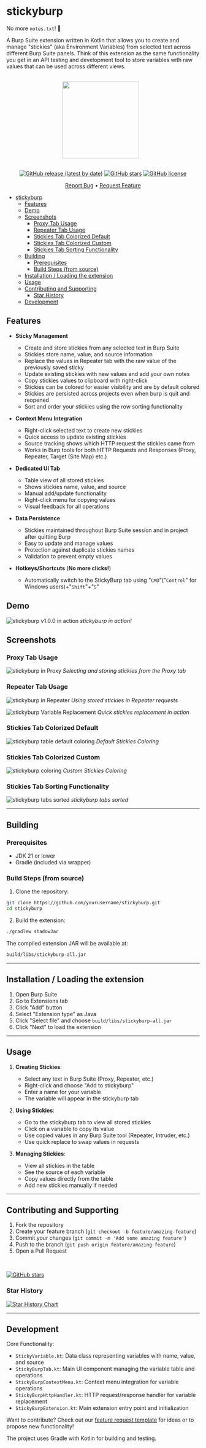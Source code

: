 # stickyburp

No more `notes.txt`! 🤙

A Burp Suite extension written in Kotlin that allows you to create and manage "stickies" (aka Environment Variables) from selected text across different Burp Suite panels. Think of this extension as the same functionality you get in an API testing and development tool to store variables with raw values that can be used across different views.

<br clear="left"/>

<div align="center">

<img src="public/images/stickyburp.png" width="200" height="200" align="center" style="margin-right: 12px"/>

<br>
<br>

[![GitHub release (latest by date)](https://img.shields.io/github/v/release/GangGreenTemperTatum/stickyburp)](https://github.com/GangGreenTemperTatum/stickyburp/releases)
[![GitHub stars](https://img.shields.io/github/stars/GangGreenTemperTatum/stickyburp?style=social)](https://github.com/GangGreenTemperTatum/stickyburp/stargazers)
[![GitHub license](https://img.shields.io/github/license/GangGreenTemperTatum/stickyburp)](https://github.com/GangGreenTemperTatum/stickyburp/blob/main/LICENSE)

[Report Bug](https://github.com/GangGreenTemperTatum/stickyburp/issues) •
[Request Feature](https://github.com/GangGreenTemperTatum/stickyburp/issues)

</div>

- [stickyburp](#stickyburp)
  - [Features](#features)
  - [Demo](#demo)
  - [Screenshots](#screenshots)
    - [Proxy Tab Usage](#proxy-tab-usage)
    - [Repeater Tab Usage](#repeater-tab-usage)
    - [Stickies Tab Colorized Default](#stickies-tab-colorized-default)
    - [Stickies Tab Colorized Custom](#stickies-tab-colorized-custom)
    - [Stickies Tab Sorting Functionality](#stickies-tab-sorting-functionality)
  - [Building](#building)
    - [Prerequisites](#prerequisites)
    - [Build Steps (from source)](#build-steps-from-source)
  - [Installation / Loading the extension](#installation--loading-the-extension)
  - [Usage](#usage)
  - [Contributing and Supporting](#contributing-and-supporting)
    - [Star History](#star-history)
  - [Development](#development)

## Features

- **Sticky Management**
  - Create and store stickies from any selected text in Burp Suite
  - Stickies store name, value, and source information
  - Replace the values in Repeater tab with the raw value of the previously saved sticky
  - Update existing stickies with new values and add your own notes
  - Copy stickies values to clipboard with right-click
  - Stickies can be colored for easier visibility and are by default colored
  - Stickies are persisted across projects even when burp is quit and reopened
  - Sort and order your stickies using the row sorting functionality

- **Context Menu Integration**
  - Right-click selected text to create new stickies
  - Quick access to update existing stickies
  - Source tracking shows which HTTP request the stickies came from
  - Works in Burp tools for both HTTP Requests and Responses (Proxy, Repeater, Target (Site Map) etc.)

- **Dedicated UI Tab**
  - Table view of all stored stickies
  - Shows stickies name, value, and source
  - Manual add/update functionality
  - Right-click menu for copying values
  - Visual feedback for all operations

- **Data Persistence**
  - Stickies maintained throughout Burp Suite session and in project after quitting Burp
  - Easy to update and manage values
  - Protection against duplicate stickies names
  - Validation to prevent empty values

- **Hotkeys/Shortcuts** (**No more clicks!**)
  - Automatically switch to the StickyBurp tab using "`CMD`"("`Control`" for Windows users)+"`Shift`"+"`S`"



## Demo

![stickyburp v1.0.0 in action](public/gifs/stickyburp.gif)
*stickyburp in action!*

## Screenshots

### Proxy Tab Usage
![stickyburp in Proxy](public/images/stickyburp-proxy.png)
*Selecting and storing stickies from the Proxy tab*

### Repeater Tab Usage
![stickyburp in Repeater](public/images/stickyburp-repeater.png)
*Using stored stickies in Repeater requests*

![stickyburp Variable Replacement](public/images/stickyburp-repeater-2.png)
*Quick stickies replacement in action*

### Stickies Tab Colorized Default
![stickyburp table default coloring](public/images/stickyburp-tab-default-color.png)
*Default Stickies Coloring*

### Stickies Tab Colorized Custom
![stickyburp coloring](public/images/stickyburp-tab-colorpicker.png)
*Custom Stickies Coloring*

### Stickies Tab Sorting Functionality
![stickyburp tabs sorted](public/images/stickyburp-table-sorting.png)
*stickyburp tabs sorted*

---

## Building

### Prerequisites

- JDK 21 or lower
- Gradle (included via wrapper)

### Build Steps (from source)

1. Clone the repository:
```bash
git clone https://github.com/yourusername/stickyburp.git
cd stickyburp
```

2. Build the extension:
```bash
./gradlew shadowJar
```

The compiled extension JAR will be available at:
```bash
build/libs/stickyburp-all.jar
```

---

## Installation / Loading the extension

1. Open Burp Suite
2. Go to Extensions tab
3. Click "Add" button
4. Select "Extension type" as Java
5. Click "Select file" and choose `build/libs/stickyburp-all.jar`
6. Click "Next" to load the extension

---

## Usage

1. **Creating Stickies**:
   - Select any text in Burp Suite (Proxy, Repeater, etc.)
   - Right-click and choose "Add to stickyburp"
   - Enter a name for your variable
   - The variable will appear in the stickyburp tab

2. **Using Stickies**:
   - Go to the stickyburp tab to view all stored stickies
   - Click on a variable to copy its value
   - Use copied values in any Burp Suite tool (Repeater, Intruder, etc.)
   - Use quick replace to swap values in requests

3. **Managing Stickies**:
   - View all stickies in the table
   - See the source of each variable
   - Copy values directly from the table
   - Add new stickies manually if needed

---

## Contributing and Supporting
1. Fork the repository
2. Create your feature branch (`git checkout -b feature/amazing-feature`)
3. Commit your changes (`git commit -m 'Add some amazing feature'`)
4. Push to the branch (`git push origin feature/amazing-feature`)
5. Open a Pull Request

<br>

[![GitHub stars](https://img.shields.io/github/stars/GangGreenTemperTatum/stickyburp.svg?style=social&label=Star&maxAge=2592000)](https://github.com/GangGreenTemperTatum/stickyburp/stargazers/)

### Star History

[![Star History Chart](https://api.star-history.com/svg?repos=GangGreenTemperTatum/stickyburp&type=Date)](https://star-history.com/#GangGreenTemperTatum/stickyburp&Date)

---

## Development

Core Functionality:
- `StickyVariable.kt`: Data class representing variables with name, value, and source
- `StickyBurpTab.kt`: Main UI component managing the variable table and operations
- `StickyBurpContextMenu.kt`: Context menu integration for variable operations
- `StickyBurpHttpHandler.kt`: HTTP request/response handler for variable replacement
- `StickyBurpExtension.kt`: Main extension entry point and initialization

Want to contribute? Check out our [feature request template](/.github/ISSUE_TEMPLATE/feature_request.md) for ideas or to propose new functionality!

The project uses Gradle with Kotlin for building and testing.